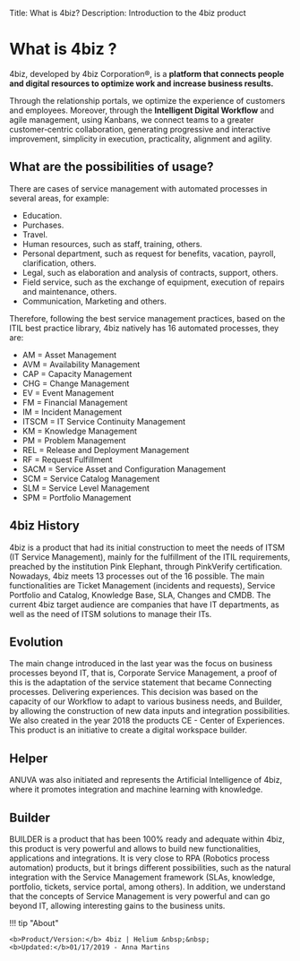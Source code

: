 Title: What is 4biz?
Description: Introduction to the 4biz product

# What is 4biz ?

4biz, developed by 4biz Corporation®, is a **platform that 
connects people and digital resources to optimize work and increase 
business results.**

Through the relationship portals, we optimize the experience of customers 
and employees. Moreover, through the **Intelligent Digital Workflow** and agile 
management, using Kanbans, we connect teams to a greater customer-centric 
collaboration, generating progressive and interactive improvement, simplicity 
in execution, practicality, alignment and agility.

What are the possibilities of usage?
-------------------------------

There are cases of service management with automated processes in several areas, 
for example:

*   Education.
*   Purchases.
*   Travel.
*   Human resources, such as staff, training, others.
*   Personal department, such as request for benefits, vacation, payroll, clarification, others.
*   Legal, such as elaboration and analysis of contracts, support, others.
*   Field service, such as the exchange of equipment, execution of repairs and maintenance, others.
*   Communication, Marketing and others.

Therefore, following the best service management practices, based on the ITIL best 
practice library, 4biz natively has 16 automated processes, they are:

*   AM = Asset Management	
*   AVM = Availability Management	
*   CAP = Capacity Management	
*   CHG = Change Management
*   EV = Event Management
*   FM = Financial Management	
*   IM = Incident Management	
*   ITSCM = IT Service Continuity Management	
*   KM = Knowledge Management 	
*   PM = Problem Management
*   REL = Release and Deployment Management	
*   RF = Request Fulfillment	
*   SACM = Service Asset and Configuration Management	
*   SCM = Service Catalog Management	
*   SLM = Service Level Management
*   SPM = Portfolio Management

4biz History
--------------------

4biz is a product that had its initial construction to meet the needs of ITSM (IT Service Management),
mainly for the fulfillment of the ITIL requirements, preached by the institution Pink Elephant, through
PinkVerify certification. Nowadays, 4biz meets 13 processes out of the 16 possible. The main
functionalities are Ticket Management (incidents and requests), Service Portfolio and Catalog, Knowledge
Base, SLA, Changes and CMDB.
The current 4biz target audience are companies that have IT departments, as well as the need of
ITSM solutions to manage their ITs.

Evolution
------------

The main change introduced in the last year was the focus on business processes beyond IT, that is,
Corporate Service Management, a proof of this is the adaptation of the service statement that became
Connecting processes. Delivering experiences.
This decision was based on the capacity of our Workflow to adapt to various business needs, and Builder,
by allowing the construction of new data inputs and integration possibilities.
We also created in the year 2018 the products CE - Center of Experiences. This product is an initiative to
create a digital workspace builder. 

Helper
-----

ANUVA was also initiated and represents the Artificial Intelligence of 4biz, where it promotes
integration and machine learning with knowledge.

Builder
-----

BUILDER is a product that has been 100% ready and adequate within 4biz, this product is very powerful
and allows to build new functionalities, applications and integrations. It is very close to RPA (Robotics process automation) products, but it brings different possibilities, such as the natural integration with the
Service Management framework (SLAs, knowledge, portfolio, tickets, service portal, among others).
In addition, we understand that the concepts of Service Management is very powerful and can go beyond
IT, allowing interesting gains to the business units.

!!! tip "About"

    <b>Product/Version:</b> 4biz | Helium &nbsp;&nbsp;
    <b>Updated:</b>01/17/2019 - Anna Martins
